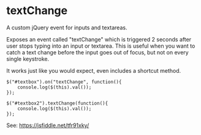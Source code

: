 # textChange
A custom jQuery event for inputs and textareas.

Exposes an event called "textChange" which is triggered 2 seconds after user stops typing into an input or textarea. This is useful when you want to catch a text change before the input goes out of focus, but not on every single keystroke.

It works just like you would expect, even includes a shortcut method.

    $("#textbox").on("textChange", function(){
    	console.log($(this).val());
    });
    
    $("#textbox2").textChange(function(){
    	console.log($(this).val());
    });
    
See: https://jsfiddle.net/tfr91xky/
